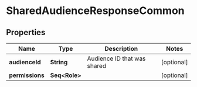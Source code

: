 

# SharedAudienceResponseCommon


## Properties

Name | Type | Description | Notes
------------ | ------------- | ------------- | -------------
**audienceId** | **String** | Audience ID that was shared |  [optional]
**permissions** | **Seq&lt;Role&gt;** |  |  [optional]



